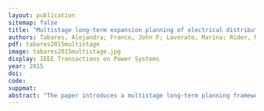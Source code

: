 ```yaml
---
layout: publication
sitemap: false
title: "Multistage long-term expansion planning of electrical distribution systems considering multiple alternatives"
authors: Tabares, Alejandra; Franco, John F; Lavorato, Marina; Rider, Marcos J
pdf: tabares2015multistage
image: tabares2015multistage.jpg
display: IEEE Transactions on Power Systems
year: 2015
doi: 
code: 
suppmat: 
abstract: "The paper introduces a multistage long-term planning framework for electrical distribution systems, evaluating multiple alternatives and optimization scenarios."
---
```

